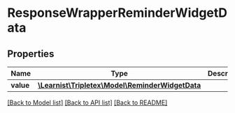 # ResponseWrapperReminderWidgetData

## Properties
Name | Type | Description | Notes
------------ | ------------- | ------------- | -------------
**value** | [**\Learnist\Tripletex\Model\ReminderWidgetData**](ReminderWidgetData.md) |  | [optional] 

[[Back to Model list]](../../README.md#documentation-for-models) [[Back to API list]](../../README.md#documentation-for-api-endpoints) [[Back to README]](../../README.md)

